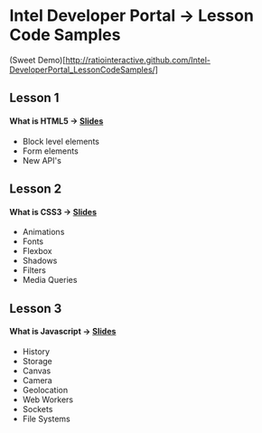 # Intel Developer Portal → Lesson Code Samples  
(Sweet Demo)[http://ratiointeractive.github.com/Intel-DeveloperPortal_LessonCodeSamples/]

## Lesson 1
#### What is HTML5 → [Slides](http://www.rvl.io/nerdydork/lesson-1)
 - Block level elements
 - Form elements
 - New API's



## Lesson 2
#### What is CSS3 → [Slides](http://www.rvl.io/nerdydork/lesson-2)
 - Animations
 - Fonts
 - Flexbox
 - Shadows
 - Filters
 - Media Queries



## Lesson 3
#### What is Javascript → [Slides](http://www.rvl.io/nerdydork/lesson-3)
 - History
 - Storage
 - Canvas
 - Camera
 - Geolocation
 - Web Workers
 - Sockets
 - File Systems
